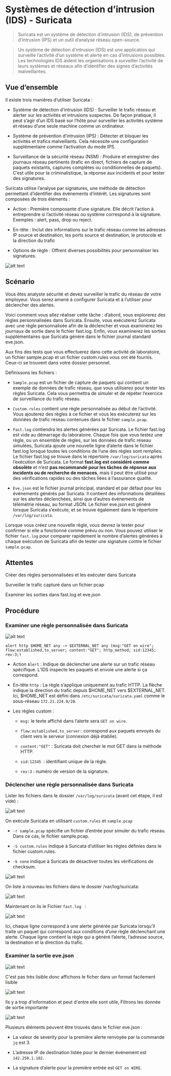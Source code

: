 # Systèmes de détection d’intrusion (IDS) - Suricata

>Suricata est un système de détection d’intrusion (IDS), de prévention d’intrusion (IPS) et un outil d’analyse réseau open-source.

>Un système de détection d’intrusion (IDS) est une application qui surveille l’activité d’un système et alerte en cas d’intrusions possibles. Les technologies IDS aident les organisations à surveiller l’activité de leurs systèmes et réseaux afin d’identifier des signes d’activités malveillantes.

## Vue d’ensemble

Il existe trois manières d’utiliser Suricata :

- Système de détection d’intrusion (IDS) : Surveiller le trafic réseau et alerter sur les activités et intrusions suspectes. De façon pratique, il peut s’agir d’un IDS basé sur l’hôte pour surveiller les activités système et réseau d’une seule machine comme un ordinateur.

- Système de prévention d’intrusion (IPS) : Détecter et bloquer les activités et trafics malveillants. Cela nécessite une configuration supplémentaire comme l’activation du mode IPS.

- Surveillance de la sécurité réseau (NSM) : Produire et enregistrer des journaux réseau pertinents (trafic en direct, fichiers de capture de paquets existants, captures complètes ou conditionnelles de paquets). C’est utile pour la criminalistique, la réponse aux incidents et pour tester des signatures.

Suricata utilise l’analyse par signatures, une méthode de détection permettant d’identifier des événements d’intérêt. Les signatures sont composées de trois éléments :

- Action : Première composante d’une signature. Elle décrit l’action à entreprendre si l’activité réseau ou système correspond à la signature. Exemples : alert, pass, drop ou reject.

- En-tête : Inclut des informations sur le trafic réseau comme les adresses IP source et destination, les ports source et destination, le protocole et la direction du trafic

- Options de règle : Offrent diverses possibilités pour personnaliser les signatures.

![alt text](6.3.1-SignatureSuricata.png)


## Scénario

Vous êtes analyste sécurité et devez surveiller le trafic du réseau de votre employeur. Vous serez amené à configurer Suricata et à l’utiliser pour déclencher des alertes.

Voici comment vous allez réaliser cette tâche : d’abord, vous explorerez des règles personnalisées dans Suricata. Ensuite, vous exécuterez Suricata avec une règle personnalisée afin de la déclencher et vous examinerez les journaux de sortie dans le fichier fast.log. Enfin, vous examinerez les sorties supplémentaires que Suricata génère dans le fichier journal standard eve.json.

Aux fins des tests que vous effectuerez dans cette activité de laboratoire, un fichier sample.pcap et un fichier custom.rules vous ont été fournis. Ceux-ci se trouvent dans votre dossier personnel.

Définissons les fichiers :

- `Sample.pcap` est un fichier de capture de paquets qui contient un exemple de données de trafic réseau, que vous utiliserez pour tester les règles Suricata. Cela vous permettra de simuler et de répéter l’exercice de surveillance du trafic réseau.

- `Custom.rules` contient une règle personnalisée au début de l’activité. Vous ajouterez des règles à ce fichier et vous les exécuterez sur les données de trafic réseau contenues dans le fichier `sample.pcap`.

- `Fast.log` contiendra les alertes générées par Suricata. Le fichier fast.log est vide au démarrage du laboratoire. Chaque fois que vous testez une règle, ou un ensemble de règles, sur les données de trafic réseau simulées, Suricata ajoute une nouvelle ligne d’alerte dans le fichier fast.log lorsque toutes les conditions de l’une des règles sont remplies. Le fichier fast.log se trouve dans le répertoire `/var/log/suricata` après l’exécution de Suricata. Le format **fast.log est considéré comme obsolète** et n’est **pas recommandé pour les tâches de réponse aux incidents ou de recherche de menaces**, mais il peut être utilisé pour des vérifications rapides ou des tâches liées à l’assurance qualité.

- `Eve.json` est le fichier journal principal, standard et par défaut pour les événements générés par Suricata. Il contient des informations détaillées sur les alertes déclenchées, ainsi que d’autres événements de télémétrie réseau, au format JSON. Le fichier eve.json est généré lorsque Suricata s’exécute, et se trouve également dans le répertoire `/var/log/suricata`.

Lorsque vous créez une nouvelle règle, vous devrez la tester pour confirmer si elle a fonctionné comme prévu ou non. Vous pouvez utiliser le fichier `fast.log` pour comparer rapidement le nombre d’alertes générées à chaque exécution de Suricata afin de tester une signature contre le fichier `sample.pcap`.

 ## Attentes

Créer des règles personnalisées et les exécuter dans Suricata

Surveiller le trafic capturé dans un fichier pcap

Examiner les sorties dans fast.log et eve.json

## Procédure

### Examiner une règle personnalisée dans Suricata

![alt text](6.3.1-CustomRules.png)

```
alert http $HOME_NET any -> $EXTERNAL_NET any (msg:"GET on wire"; flow:established,to_server; content:"GET"; http_method; sid:12345; rev:3;)
```

- Action `Alert` : Indique de déclencher une alerte sur un trafic réseau spécifique. L’IDS inspecte les paquets et envoie une alerte si ça correspond.

- En-tête `http` : La règle s’applique uniquement au trafic HTTP. La flèche indique la direction du trafic depuis $HOME_NET vers $EXTERNAL_NET. Ici, $HOME_NET est défini dans `/etc/suricata/suricata.yaml` comme le sous-réseau `172.21.224.0/20`.

- Les règles custom :

    - `msg:` le texte affiché dans l’alerte sera `GET on wire`.

    - `flow:established,to_server:` correspond aux paquets envoyés du client vers le serveur (connexion déjà établie).

    - `content:"GET"` : Suricata doit chercher le mot GET dans la méthode HTTP.

    - `sid:12345 `: identifiant unique de la règle.

    - `rev:3` : numéro de version de la signature.

 ### Déclencher une règle personnalisée dans Suricata

Lister les fichiers dans le dossier `/var/log/suricata` (avant cet étape, il est vide) :

![alt text](6.3.1-ListLogFiles.png)

On exécute Suricata en utilisant `custom.rules` et `sample.pcap`

 - `-r sample.pcap` spécifie un fichier d’entrée pour simuler du trafic réseau. Dans ce cas, le fichier sample.pcap.

 - `-S custom.rules` indique à Suricata d’utiliser les règles définies dans le fichier custom.rules.

 - `-k none` indique à Suricata de désactiver toutes les vérifications de checksum.

 ![alt text](6.3.1-ExecutionRegleCustom.png)

On liste à nouveau les fichiers dans le dossier /var/log/suricata:

![alt text](6.3.1-ListLogFiles2.png)

Maintenant on lis le Fichier  `fast.log ` :

![alt text](6.3.1-FastLog.png)

Ici, chaque ligne correspond à une alerte générée par Suricata lorsqu’il traite un paquet qui correspond aux conditions d’une règle déclenchant une alerte. Chaque ligne contient la règle qui a généré l’alerte, l’adresse source, la destination et la direction du trafic.

 ### Examiner la sortie eve.json

![alt text](6.3.1-CatEveJson.png)

C'est pas très lisible donc affichons le ficher dans un format facilement lisible

![alt text](6.3.1-JqEveJson.png)

Ils y a trop d'information et peut d'entre elle sont utile, Filtrons les donnée de sortie importante 

![alt text](6.3.1-EveJsonFiltre.png)


Plusieurs éléments peuvent être trouvés dans le fichier eve.json :

- La valeur de severity pour la première alerte renvoyée par la commande `jq` est 3.

- L’adresse IP de destination listée pour le dernier événement est `142.250.1.102`.

- La signature d’alerte pour la première entrée est `GET on WIRE`.